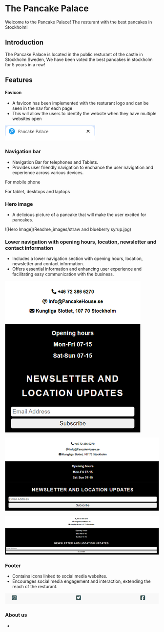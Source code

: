 # The Pancake Palace

Welcome to the Pancake Palace! The resturant with the best pancakes in Stockholm!

## Introduction

The Pancake Palace is located in the public resturant of the castle in Stockholm Sweden, We have been voted the best pancakes in stockholm for 5 years in a row!

## Features

#### Favicon
* A favicon has been implemented with the resturant logo and can be seen in the nav for each page
* This will allow the users to identify the website when they have multiple websites open

![Readme_images](Readme_images/Faviconreadme.png)

### Navigation bar

* Navigation Bar for telephones and Tablets.
* Provides user friendly navigation to enchance the user navigation and experience across various devices.

For mobile phone

For tablet, desktops and laptops


### Hero image

* A delicious picture of a pancake that will make the user excited for pancakes.

![Hero Image](Readme_images/straw and blueberry syrup.jpg)


### Lower navigation with opening hours, location, newsletter and contact information

* Includes a lower navigation section with opening hours, location, newsletter and contact information.
* Offers essential information and enhancing user experience and facilitating easy communication with the business.

![lower nav](Readme_images/info_phone.PNG)

![lower nav-tablet](Readme_images/info_tablet.PNG)

![Lower nav laptop and desktop](Readme_images/info_desctop.PNG)


### Footer
* Contains icons linked to social media websites.
* Encourages social media engagement and interaction, extending the reach of the resturant.

![Socials bar](Readme_images/social.PNG)

### About us

*